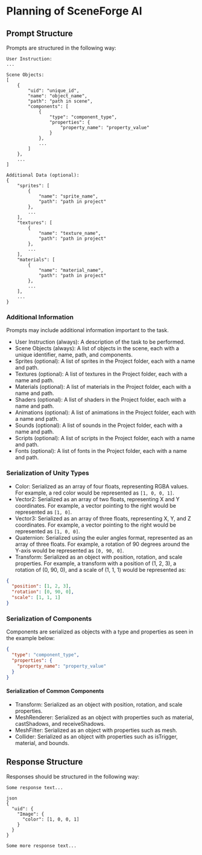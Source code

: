 # Planning of SceneForge AI

## Prompt Structure

Prompts are structured in the following way:

```plaintext
User Instruction:
...

Scene Objects:
[
    {
        "uid": "unique_id",
        "name": "object_name",
        "path": "path in scene",
        "components": [
            {
                "type": "component_type",
                "properties": {
                    "property_name": "property_value"
                }
            },
            ...
        ]
    },
    ...
]

Additional Data (optional):
{
    "sprites": [
        {
            "name": "sprite_name",
            "path": "path in project"
        },
        ...
    ],
    "textures": [
        {
            "name": "texture_name",
            "path": "path in project"
        },
        ...
    ],
    "materials": [
        {
            "name": "material_name",
            "path": "path in project"
        },
        ...
    ],
    ...
}
```

### Additional Information

Prompts may include additional information important to the task.

- User Instruction (always): A description of the task to be performed.
- Scene Objects (always): A list of objects in the scene, each with a unique identifier, name, path, and components.
- Sprites (optional): A list of sprites in the Project folder, each with a name and path.
- Textures (optional): A list of textures in the Project folder, each with a name and path.
- Materials (optional): A list of materials in the Project folder, each with a name and path.
- Shaders (optional): A list of shaders in the Project folder, each with a name and path.
- Animations (optional): A list of animations in the Project folder, each with a name and path.
- Sounds (optional): A list of sounds in the Project folder, each with a name and path.
- Scripts (optional): A list of scripts in the Project folder, each with a name and path.
- Fonts (optional): A list of fonts in the Project folder, each with a name and path.


### Serialization of Unity Types

- Color: Serialized as an array of four floats, representing RGBA values. For example, a red color would be represented as `[1, 0, 0, 1]`.
- Vector2: Serialized as an array of two floats, representing X and Y coordinates. For example, a vector pointing to the right would be represented as `[1, 0]`.
- Vector3: Serialized as an array of three floats, representing X, Y, and Z coordinates. For example, a vector pointing to the right would be represented as `[1, 0, 0]`.
- Quaternion: Serialized using the euler angles format, represented as an array of three floats. For example, a rotation of 90 degrees around the Y-axis would be represented as `[0, 90, 0]`.
- Transform: Serialized as an object with position, rotation, and scale properties. For example, a transform with a position of (1, 2, 3), a rotation of (0, 90, 0), and a scale of (1, 1, 1) would be represented as:
```json
{
  "position": [1, 2, 3],
  "rotation": [0, 90, 0],
  "scale": [1, 1, 1]
}
```


### Serialization of Components

Components are serialized as objects with a type and properties as seen in the example below:
```json
{
  "type": "component_type",
  "properties": {
    "property_name": "property_value"
  }
}
```

#### Serialization of Common Components

- Transform: Serialized as an object with position, rotation, and scale properties.
- MeshRenderer: Serialized as an object with properties such as material, castShadows, and receiveShadows.
- MeshFilter: Serialized as an object with properties such as mesh.
- Collider: Serialized as an object with properties such as isTrigger, material, and bounds.

## Response Structure

Responses should be structured in the following way:

```plaintext
Some response text...

json
{
  "uid": {
    "Image": {
      "color": [1, 0, 0, 1]
    }
  }
}

Some more response text...
```